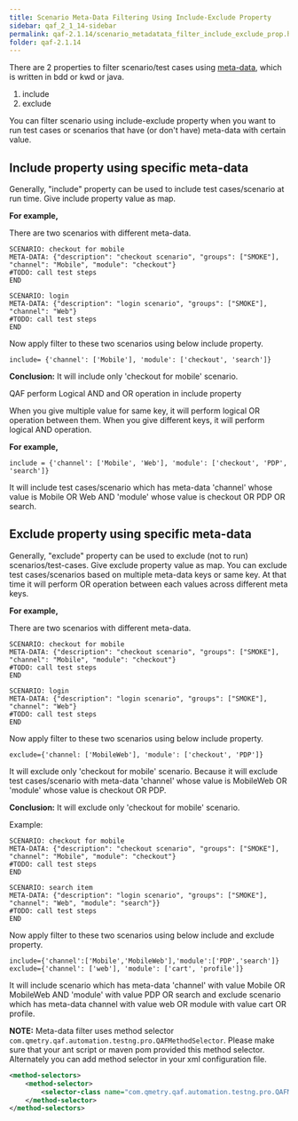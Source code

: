 ```yaml
---
title: Scenario Meta-Data Filtering Using Include-Exclude Property
sidebar: qaf_2_1_14-sidebar
permalink: qaf-2.1.14/scenario_metadatata_filter_include_exclude_prop.html
folder: qaf-2.1.14
---
```



There are 2 properties to filter scenario/test cases using [meta-data](scenario-meta-data.html), which is written in bdd or kwd or java.

1. include
2. exclude

You can filter scenario using include-exclude property when you want to run test cases or scenarios that have (or don't have) meta-data with certain value. 

## Include property using specific meta-data

Generally, "include" property can be used to include test cases/scenario at run time. Give include property value as map.

**For example,**

There are two scenarios with different meta-data.


```	
SCENARIO: checkout for mobile
META-DATA: {"description": "checkout scenario", "groups": ["SMOKE"], "channel": "Mobile", "module": "checkout"}
#TODO: call test steps
END
```
 
```  
SCENARIO: login
META-DATA: {"description": "login scenario", "groups": ["SMOKE"], "channel": "Web"}
#TODO: call test steps
END
```

Now apply filter to these two scenarios using below include property.

```
include= {'channel': ['Mobile'], 'module': ['checkout', 'search']}
```

**Conclusion:** It will include only 'checkout for mobile' scenario.


QAF perform Logical AND and OR operation in include property

When you give multiple value for same key, it will perform logical OR operation between them. When you give different keys, it will perform logical AND operation.

 
**For example,**

```
include = {'channel': ['Mobile', 'Web'], 'module': ['checkout', 'PDP', 'search']}
```
It will include test cases/scenario which has meta-data 'channel' whose value is Mobile OR Web AND 'module' whose value is checkout OR PDP OR search.

## Exclude property using specific meta-data

Generally, "exclude" property can be used to exclude (not to run) scenarios/test-cases. Give exclude property value as map. You can exclude test cases/scenarios based on multiple meta-data keys or same key. At that time it will perform OR operation between each values across different meta keys.


**For example,**

There are two scenarios with different meta-data.

```	
SCENARIO: checkout for mobile
META-DATA: {"description": "checkout scenario", "groups": ["SMOKE"], "channel": "Mobile", "module": "checkout"}
#TODO: call test steps
END
```
 
```  
SCENARIO: login
META-DATA: {"description": "login scenario", "groups": ["SMOKE"], "channel": "Web"}
#TODO: call test steps
END
```

Now apply filter to these two scenarios using below include property.

```
exclude={'channel: ['MobileWeb'], 'module': ['checkout', 'PDP']}
```

It will exclude only 'checkout for mobile' scenario. Because it will exclude test cases/scenario 
with meta-data 'channel' whose value is MobileWeb OR 'module' whose value is checkout OR PDP.

**Conclusion:** It will exclude only 'checkout for mobile' scenario.

Example:
  
```	
SCENARIO: checkout for mobile
META-DATA: {"description": "checkout scenario", "groups": ["SMOKE"], "channel": "Mobile", "module": "checkout"}
#TODO: call test steps
END
``` 

```  
SCENARIO: search item
META-DATA: {"description": "login scenario", "groups": ["SMOKE"], "channel": "Web", "module": "search"}}
#TODO: call test steps
END
```

Now apply filter to these two scenarios using below include and exclude property.

 
```
include={'channel':['Mobile','MobileWeb'],'module':['PDP','search']} exclude={'channel': ['web'], 'module': ['cart', 'profile']}
```

 It will include scenario which has meta-data 'channel' with value Mobile OR MobileWeb AND 'module' with value PDP OR search and exclude scenario which has meta-data channel with value web OR module with value cart OR profile.

**NOTE:** Meta-data filter uses method selector `com.qmetry.qaf.automation.testng.pro.QAFMethodSelector`. Please make sure that your ant script or maven pom provided this method selector. Alternately you can add method selector in your xml configuration file. 

```xml
<method-selectors>
	<method-selector>
		<selector-class name="com.qmetry.qaf.automation.testng.pro.QAFMethodSelector" />
	</method-selector>
</method-selectors>
```
